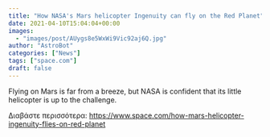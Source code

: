 ```yaml
---
title: "How NASA's Mars helicopter Ingenuity can fly on the Red Planet"
date: 2021-04-10T15:04:04+00:00
images:
  - "images/post/AUygs8e5WxWi9Vic92aj6Q.jpg"
author: "AstroBot"
categories: ["News"]
tags: ["space.com"]
draft: false
---
```


Flying on Mars is far from a breeze, but NASA is confident that its little helicopter is up to the challenge. 

Διαβάστε περισσότερα: https://www.space.com/how-mars-helicopter-ingenuity-flies-on-red-planet
